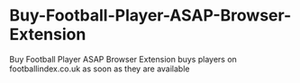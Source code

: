 # Buy-Football-Player-ASAP-Browser-Extension
Buy Football Player ASAP Browser Extension buys players on footballindex.co.uk as soon as they are available
